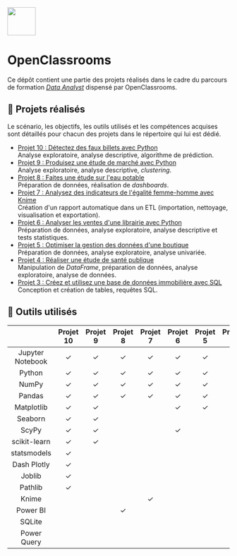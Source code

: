 <img src='./oc-logo.jpeg' width=64x />

# OpenClassrooms
Ce dépôt contient une partie des projets réalisés dans le cadre du parcours de formation *[Data Analyst](https://openclassrooms.com/fr/paths/324-data-analyst)* dispensé par OpenClassrooms.

## &#128209; Projets réalisés

Le scénario, les objectifs, les outils utilisés et les compétences acquises sont détaillés pour chacun des projets dans le répertoire qui lui est dédié.

* [Projet 10 : Détectez des faux billets avec Python](./projets/projet-10/)<br>
Analyse exploratoire, analyse descriptive, algorithme de prédiction.
* [Projet 9 : Produisez une étude de marché avec Python](./projets/projet-9/)<br>
Analyse exploratoire, analyse descriptive, *clustering*.
* [Projet 8 : Faites une étude sur l'eau potable ](./projets/projet-8/)<br>
Préparation de données, réalisation de *dashboards*.
* [Projet 7 : Analysez des indicateurs de l'égalité femme-homme avec Knime](./projets/projet-7/)<br>
Création d'un rapport automatique dans un ETL (importation, nettoyage, visualisation et exportation).
* [Projet 6 : Analyser les ventes d'une librairie avec Python](./projets/projet-6/)<br>
Préparation de données, analyse exploratoire, analyse descriptive et tests statistiques.
* [Projet 5 : Optimiser la gestion des données d'une boutique](./projets/projet-5/)<br>
Préparation de données, analyse exploratoire, analyse univariée.
* [Projet 4 : Réaliser une étude de santé publique](./projets/projet-4/)<br>
Manipulation de *DataFrame*, préparation de données, analyse exploratoire, analyse de données.
* [Projet 3 : Créez et utilisez une base de données immobilière avec SQL](./projets/projet-3/)<br>
Conception et création de tables, requêtes SQL.

## &#128295; Outils utilisés
|                   |Projet 10 |Projet 9 |Projet 8 |Projet 7 |Projet 6 |Projet 5 |Projet 4 |Projet 3 |
|:-----------------:|:--------:|:-------:|:-------:|:-------:|:-------:|:-------:|:-------:|:-------:|
|Jupyter<br>Notebook|&#10003;  |&#10003; |&#10003; |&#10003; |&#10003; |&#10003; |&#10003; |         |
|Python             |&#10003;  |&#10003; |&#10003; |&#10003; |&#10003; |&#10003; |&#10003; |         |
|NumPy              |&#10003;  |&#10003; |&#10003; |&#10003; |&#10003; |&#10003; |&#10003; |         |
|Pandas             |&#10003;  |&#10003; |&#10003; |&#10003; |&#10003; |&#10003; |&#10003; |         |
|Matplotlib         |&#10003;  |&#10003; |         |         |&#10003; |&#10003; |&#10003; |         |
|Seaborn            |&#10003;  |&#10003; |         |         |         |         |         |         |
|ScyPy              |&#10003;  |&#10003; |         |         |&#10003; |         |         |         |
|scikit-learn       |&#10003;  |&#10003; |         |         |         |         |         |         |
|statsmodels        |&#10003;  |         |         |         |         |         |         |         |
|Dash Plotly        |&#10003;  |         |         |         |         |         |         |         |
|Joblib             |&#10003;  |         |         |         |         |         |         |         |
|Pathlib            |&#10003;  |         |         |         |         |         |         |         |
|Knime              |          |         |         |&#10003; |         |         |         |         |
|Power BI           |          |         |&#10003; |         |         |         |         |         |
|SQLite             |          |         |         |         |         |         |         |&#10003; |
|Power Query        |          |         |         |         |         |         |         |&#10003; |

